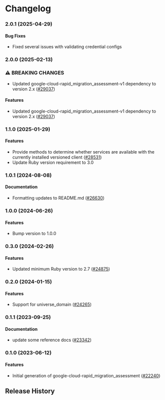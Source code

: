 # Changelog

### 2.0.1 (2025-04-29)

#### Bug Fixes

* Fixed several issues with validating credential configs 

### 2.0.0 (2025-02-13)

### ⚠ BREAKING CHANGES

* Updated google-cloud-rapid_migration_assessment-v1 dependency to version 2.x ([#29037](https://github.com/googleapis/google-cloud-ruby/issues/29037))

#### Features

* Updated google-cloud-rapid_migration_assessment-v1 dependency to version 2.x ([#29037](https://github.com/googleapis/google-cloud-ruby/issues/29037)) 

### 1.1.0 (2025-01-29)

#### Features

* Provide methods to determine whether services are available with the currently installed versioned client ([#28531](https://github.com/googleapis/google-cloud-ruby/issues/28531)) 
* Update Ruby version requirement to 3.0 

### 1.0.1 (2024-08-08)

#### Documentation

* Formatting updates to README.md ([#26630](https://github.com/googleapis/google-cloud-ruby/issues/26630)) 

### 1.0.0 (2024-06-26)

#### Features

* Bump version to 1.0.0 

### 0.3.0 (2024-02-26)

#### Features

* Updated minimum Ruby version to 2.7 ([#24875](https://github.com/googleapis/google-cloud-ruby/issues/24875)) 

### 0.2.0 (2024-01-15)

#### Features

* Support for universe_domain ([#24265](https://github.com/googleapis/google-cloud-ruby/issues/24265)) 

### 0.1.1 (2023-09-25)

#### Documentation

* update some reference docs ([#23342](https://github.com/googleapis/google-cloud-ruby/issues/23342)) 

### 0.1.0 (2023-06-12)

#### Features

* Initial generation of google-cloud-rapid_migration_assessment ([#22240](https://github.com/googleapis/google-cloud-ruby/issues/22240)) 

## Release History

